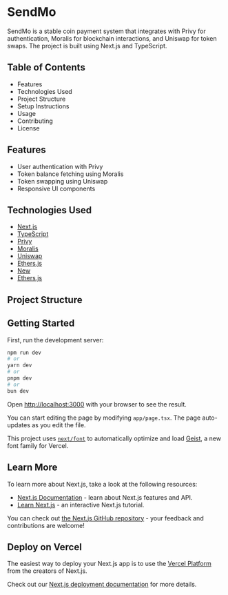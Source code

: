 # SendMo

SendMo is a stable coin payment system that integrates with Privy for authentication, Moralis for blockchain interactions, and Uniswap for token swaps. The project is built using Next.js and TypeScript.

## Table of Contents

- Features
- Technologies Used
- Project Structure
- Setup Instructions
- Usage
- Contributing
- License

## Features

- User authentication with Privy
- Token balance fetching using Moralis
- Token swapping using Uniswap
- Responsive UI components

## Technologies Used

- [Next.js](https://nextjs.org/)
- [TypeScript](https://www.typescriptlang.org/)
- [Privy](https://privy.io/)
- [Moralis](https://moralis.io/)
- [Uniswap](https://uniswap.org/)
- [Ethers.js](https://docs.ethers.io/v5/)
- [New](https://docs.ethers.io/v5/)
- [Ethers.js](https://docs.ethers.io/v5/)

## Project Structure

## Getting Started

First, run the development server:

```bash
npm run dev
# or
yarn dev
# or
pnpm dev
# or
bun dev
```

Open [http://localhost:3000](http://localhost:3000) with your browser to see the result.

You can start editing the page by modifying `app/page.tsx`. The page auto-updates as you edit the file.

This project uses [`next/font`](https://nextjs.org/docs/app/building-your-application/optimizing/fonts) to automatically optimize and load [Geist](https://vercel.com/font), a new font family for Vercel.

## Learn More

To learn more about Next.js, take a look at the following resources:

- [Next.js Documentation](https://nextjs.org/docs) - learn about Next.js features and API.
- [Learn Next.js](https://nextjs.org/learn) - an interactive Next.js tutorial.

You can check out [the Next.js GitHub repository](https://github.com/vercel/next.js) - your feedback and contributions are welcome!

## Deploy on Vercel

The easiest way to deploy your Next.js app is to use the [Vercel Platform](https://vercel.com/new?utm_medium=default-template&filter=next.js&utm_source=create-next-app&utm_campaign=create-next-app-readme) from the creators of Next.js.

Check out our [Next.js deployment documentation](https://nextjs.org/docs/app/building-your-application/deploying) for more details.
